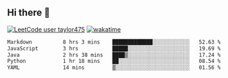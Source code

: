 ## Hi there 👋

[![LeetCode user taylor475](https://img.shields.io/badge/dynamic/json?style=for-the-badge&labelColor=black&color=%23ffa116&label=Solved&query=solvedOverTotal&url=https%3A%2F%2Fleetcode-badge.vercel.app%2Fapi%2Fusers%2Ftaylor475&logo=leetcode&logoColor=yellow)](https://leetcode.com/taylor475/)
[![wakatime](https://wakatime.com/badge/user/8c6aced9-f66a-452f-8802-5d7239ce5c50.svg)](https://wakatime.com/@8c6aced9-f66a-452f-8802-5d7239ce5c50)

<!--START_SECTION:waka-->

```txt
Markdown          8 hrs 3 mins    █████████████░░░░░░░░░░░░   52.63 %
JavaScript        3 hrs           █████░░░░░░░░░░░░░░░░░░░░   19.69 %
Java              2 hrs 38 mins   ████▒░░░░░░░░░░░░░░░░░░░░   17.24 %
Python            1 hr 18 mins    ██░░░░░░░░░░░░░░░░░░░░░░░   08.54 %
YAML              14 mins         ▒░░░░░░░░░░░░░░░░░░░░░░░░   01.56 %
```

<!--END_SECTION:waka-->

<!--
**taylor475/taylor475** is a _special_ repository because its `README.md` (this file) appears on your GitHub profile.
